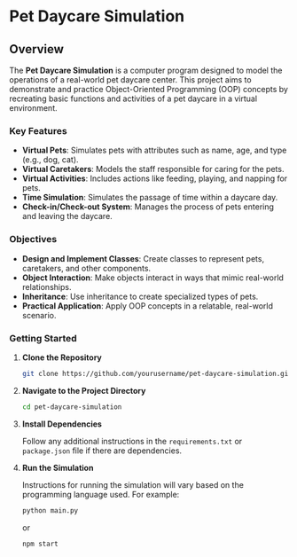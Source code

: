 
# Pet Daycare Simulation

## Overview

The **Pet Daycare Simulation** is a computer program designed to model the operations of a real-world pet daycare center. This project aims to demonstrate and practice Object-Oriented Programming (OOP) concepts by recreating basic functions and activities of a pet daycare in a virtual environment.

### Key Features

- **Virtual Pets**: Simulates pets with attributes such as name, age, and type (e.g., dog, cat).
- **Virtual Caretakers**: Models the staff responsible for caring for the pets.
- **Virtual Activities**: Includes actions like feeding, playing, and napping for pets.
- **Time Simulation**: Simulates the passage of time within a daycare day.
- **Check-in/Check-out System**: Manages the process of pets entering and leaving the daycare.

### Objectives

- **Design and Implement Classes**: Create classes to represent pets, caretakers, and other components.
- **Object Interaction**: Make objects interact in ways that mimic real-world relationships.
- **Inheritance**: Use inheritance to create specialized types of pets.
- **Practical Application**: Apply OOP concepts in a relatable, real-world scenario.

### Getting Started

1. **Clone the Repository**

   ```bash
   git clone https://github.com/yourusername/pet-daycare-simulation.git
   ```

2. **Navigate to the Project Directory**

   ```bash
   cd pet-daycare-simulation
   ```

3. **Install Dependencies**

   Follow any additional instructions in the `requirements.txt` or `package.json` file if there are dependencies.

4. **Run the Simulation**

   Instructions for running the simulation will vary based on the programming language used. For example:

   ```bash
   python main.py
   ```

   or 

   ```bash
   npm start
   ```
